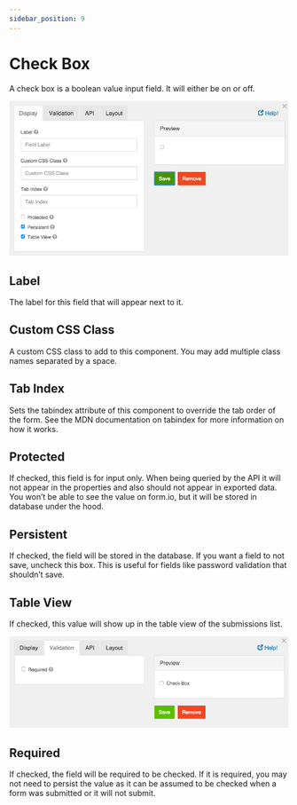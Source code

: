 ```yaml
---
sidebar_position: 9
---
```


# Check Box

A check box is a boolean value input field. It will either be on or off.

![Check Box](img/checkbox-component.png)

## Label

The label for this field that will appear next to it.

## Custom CSS Class

A custom CSS class to add to this component. You may add multiple class names separated by a space.

## Tab Index

Sets the tabindex attribute of this component to override the tab order of the form. See the MDN documentation on tabindex for more information on how it works.

## Protected

If checked, this field is for input only. When being queried by the API it will not appear in the properties and also should not appear in exported data. You won’t be able to see the value on form.io, but it will be stored in database under the hood.

## Persistent

If checked, the field will be stored in the database. If you want a field to not save, uncheck this box. This is useful for fields like password validation that shouldn’t save.

## Table View

If checked, this value will show up in the table view of the submissions list.

![Table View](img/checkbox-table-view.png)

## Required

If checked, the field will be required to be checked. If it is required, you may not need to persist the value as it can be assumed to be checked when a form was submitted or it will not submit.
